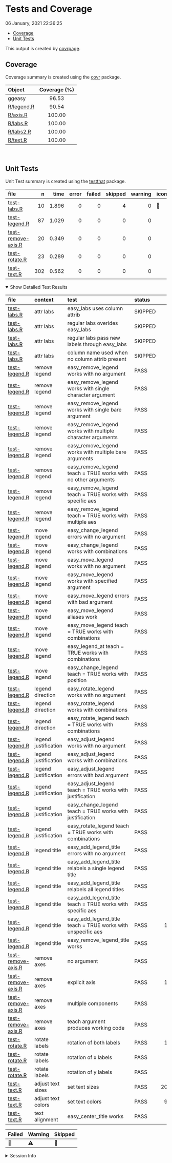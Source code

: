 Tests and Coverage
================
06 January, 2021 22:36:25

-   [Coverage](#coverage)
-   [Unit Tests](#unit-tests)

This output is created by
[covrpage](https://github.com/yonicd/covrpage).

## Coverage

Coverage summary is created using the
[covr](https://github.com/r-lib/covr) package.

| Object                      | Coverage (%) |
|:----------------------------|:------------:|
| ggeasy                      |    96.53     |
| [R/legend.R](../R/legend.R) |    90.54     |
| [R/axis.R](../R/axis.R)     |    100.00    |
| [R/labs.R](../R/labs.R)     |    100.00    |
| [R/labs2.R](../R/labs2.R)   |    100.00    |
| [R/text.R](../R/text.R)     |    100.00    |

<br>

## Unit Tests

Unit Test summary is created using the
[testthat](https://github.com/r-lib/testthat) package.

| file                                              |   n |  time | error | failed | skipped | warning | icon |
|:--------------------------------------------------|----:|------:|------:|-------:|--------:|--------:|:-----|
| [test-labs.R](testthat/test-labs.R)               |  10 | 1.896 |     0 |      0 |       4 |       0 | 🔶    |
| [test-legend.R](testthat/test-legend.R)           |  87 | 1.029 |     0 |      0 |       0 |       0 |      |
| [test-remove-axis.R](testthat/test-remove-axis.R) |  20 | 0.349 |     0 |      0 |       0 |       0 |      |
| [test-rotate.R](testthat/test-rotate.R)           |  23 | 0.289 |     0 |      0 |       0 |       0 |      |
| [test-text.R](testthat/test-text.R)               | 302 | 0.562 |     0 |      0 |       0 |       0 |      |

<details open>
<summary>
Show Detailed Test Results
</summary>

| file                                                   | context              | test                                                            | status  |   n |  time | icon |
|:-------------------------------------------------------|:---------------------|:----------------------------------------------------------------|:--------|----:|------:|:-----|
| [test-labs.R](testthat/test-labs.R#L29)                | attr labs            | easy\_labs uses column attrib                                   | SKIPPED |   4 | 0.780 | 🔶    |
| [test-labs.R](testthat/test-labs.R#L46_L47)            | attr labs            | regular labs overides easy\_labs                                | SKIPPED |   2 | 0.552 | 🔶    |
| [test-labs.R](testthat/test-labs.R#L57_L58)            | attr labs            | regular labs pass new labels through easy\_labs                 | SKIPPED |   2 | 0.306 | 🔶    |
| [test-labs.R](testthat/test-labs.R#L76_L77)            | attr labs            | column name used when no column attrib present                  | SKIPPED |   2 | 0.258 | 🔶    |
| [test-legend.R](testthat/test-legend.R#L10)            | remove legend        | easy\_remove\_legend works with no argument                     | PASS    |   1 | 0.020 |      |
| [test-legend.R](testthat/test-legend.R#L16)            | remove legend        | easy\_remove\_legend works with single character argument       | PASS    |   1 | 0.019 |      |
| [test-legend.R](testthat/test-legend.R#L22)            | remove legend        | easy\_remove\_legend works with single bare argument            | PASS    |   1 | 0.019 |      |
| [test-legend.R](testthat/test-legend.R#L28)            | remove legend        | easy\_remove\_legend works with multiple character arguments    | PASS    |   1 | 0.033 |      |
| [test-legend.R](testthat/test-legend.R#L34)            | remove legend        | easy\_remove\_legend works with multiple bare arguments         | PASS    |   1 | 0.024 |      |
| [test-legend.R](testthat/test-legend.R#L41)            | remove legend        | easy\_remove\_legend teach = TRUE works with no other arguments | PASS    |   2 | 0.008 |      |
| [test-legend.R](testthat/test-legend.R#L49)            | remove legend        | easy\_remove\_legend teach = TRUE works with specific aes       | PASS    |   2 | 0.007 |      |
| [test-legend.R](testthat/test-legend.R#L57)            | remove legend        | easy\_remove\_legend teach = TRUE works with multiple aes       | PASS    |   2 | 0.007 |      |
| [test-legend.R](testthat/test-legend.R#L64)            | move legend          | easy\_change\_legend errors with no argument                    | PASS    |   1 | 0.013 |      |
| [test-legend.R](testthat/test-legend.R#L70)            | move legend          | easy\_change\_legend works with combinations                    | PASS    |   4 | 0.133 |      |
| [test-legend.R](testthat/test-legend.R#L85)            | move legend          | easy\_move\_legend works with no argument                       | PASS    |   1 | 0.024 |      |
| [test-legend.R](testthat/test-legend.R#L91)            | move legend          | easy\_move\_legend works with specified argument                | PASS    |   3 | 0.071 |      |
| [test-legend.R](testthat/test-legend.R#L101)           | move legend          | easy\_move\_legend errors with bad argument                     | PASS    |   1 | 0.011 |      |
| [test-legend.R](testthat/test-legend.R#L107)           | move legend          | easy\_move\_legend aliases work                                 | PASS    |   3 | 0.075 |      |
| [test-legend.R](testthat/test-legend.R#L119)           | move legend          | easy\_move\_legend teach = TRUE works with combinations         | PASS    |   4 | 0.041 |      |
| [test-legend.R](testthat/test-legend.R#L128)           | move legend          | easy\_legend\_at teach = TRUE works with combinations           | PASS    |   4 | 0.031 |      |
| [test-legend.R](testthat/test-legend.R#L137)           | move legend          | easy\_change\_legend teach = TRUE works with position           | PASS    |   3 | 0.036 |      |
| [test-legend.R](testthat/test-legend.R#L147)           | legend direction     | easy\_rotate\_legend works with no argument                     | PASS    |   1 | 0.020 |      |
| [test-legend.R](testthat/test-legend.R#L153)           | legend direction     | easy\_rotate\_legend works with combinations                    | PASS    |   4 | 0.076 |      |
| [test-legend.R](testthat/test-legend.R#L168)           | legend direction     | easy\_rotate\_legend teach = TRUE works with combinations       | PASS    |   4 | 0.030 |      |
| [test-legend.R](testthat/test-legend.R#L179)           | legend justification | easy\_adjust\_legend works with no argument                     | PASS    |   1 | 0.019 |      |
| [test-legend.R](testthat/test-legend.R#L185)           | legend justification | easy\_adjust\_legend works with combinations                    | PASS    |   3 | 0.056 |      |
| [test-legend.R](testthat/test-legend.R#L195)           | legend justification | easy\_adjust\_legend errors with bad argument                   | PASS    |   1 | 0.009 |      |
| [test-legend.R](testthat/test-legend.R#L201)           | legend justification | easy\_adjust\_legend teach = TRUE works with justification      | PASS    |   3 | 0.038 |      |
| [test-legend.R](testthat/test-legend.R#L209)           | legend justification | easy\_change\_legend teach = TRUE works with justification      | PASS    |   3 | 0.028 |      |
| [test-legend.R](testthat/test-legend.R#L217)           | legend justification | easy\_rotate\_legend teach = TRUE works with combinations       | PASS    |   4 | 0.031 |      |
| [test-legend.R](testthat/test-legend.R#L226)           | legend title         | easy\_add\_legend\_title errors with no argument                | PASS    |   1 | 0.008 |      |
| [test-legend.R](testthat/test-legend.R#L232)           | legend title         | easy\_add\_legend\_title relabels a single legend title         | PASS    |   1 | 0.019 |      |
| [test-legend.R](testthat/test-legend.R#L239)           | legend title         | easy\_add\_legend\_title relabels all legend titles             | PASS    |   9 | 0.031 |      |
| [test-legend.R](testthat/test-legend.R#L247)           | legend title         | easy\_add\_legend\_title teach = TRUE works with specific aes   | PASS    |   4 | 0.030 |      |
| [test-legend.R](testthat/test-legend.R#L256)           | legend title         | easy\_add\_legend\_title teach = TRUE works with unspecific aes | PASS    |  12 | 0.041 |      |
| [test-legend.R](testthat/test-legend.R#L270)           | legend title         | easy\_remove\_legend\_title works                               | PASS    |   1 | 0.021 |      |
| [test-remove-axis.R](testthat/test-remove-axis.R#L15)  | remove axes          | no argument                                                     | PASS    |   3 | 0.080 |      |
| [test-remove-axis.R](testthat/test-remove-axis.R#L46)  | remove axes          | explicit axis                                                   | PASS    |  10 | 0.172 |      |
| [test-remove-axis.R](testthat/test-remove-axis.R#L90)  | remove axes          | multiple components                                             | PASS    |   4 | 0.081 |      |
| [test-remove-axis.R](testthat/test-remove-axis.R#L109) | remove axes          | teach argument produces working code                            | PASS    |   3 | 0.016 |      |
| [test-rotate.R](testthat/test-rotate.R#L10)            | rotate labels        | rotation of both labels                                         | PASS    |  17 | 0.171 |      |
| [test-rotate.R](testthat/test-rotate.R#L64)            | rotate labels        | rotation of x labels                                            | PASS    |   3 | 0.064 |      |
| [test-rotate.R](testthat/test-rotate.R#L79)            | rotate labels        | rotation of y labels                                            | PASS    |   3 | 0.054 |      |
| [test-text.R](testthat/test-text.R#L25)                | adjust text sizes    | set text sizes                                                  | PASS    | 203 | 0.364 |      |
| [test-text.R](testthat/test-text.R#L146)               | adjust text colors   | set text colors                                                 | PASS    |  98 | 0.175 |      |
| [test-text.R](testthat/test-text.R#L220)               | text alignment       | easy\_center\_title works                                       | PASS    |   1 | 0.023 |      |

| Failed | Warning | Skipped |
|:-------|:--------|:--------|
| 🛑      | ⚠️      | 🔶       |

</details>
<details>
<summary>
Session Info
</summary>

| Field    | Value                         |
|:---------|:------------------------------|
| Version  | R version 4.0.3 (2020-10-10)  |
| Platform | x86\_64-pc-linux-gnu (64-bit) |
| Running  | Pop!\_OS 20.10                |
| Language | en\_AU                        |
| Timezone | Australia/Adelaide            |

| Package  | Version |
|:---------|:--------|
| testthat | 3.0.1   |
| covr     | 3.5.1   |
| covrpage | 0.1     |

</details>
<!--- Final Status : skipped/warning --->
